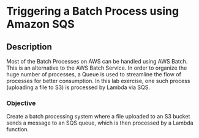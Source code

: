 # Triggering a Batch Process using Amazon SQS

## Description

Most of the Batch Processes on AWS can be handled using AWS Batch. This is an alternative to the AWS Batch Service. In order to organize the huge number of processes, a Queue is used to streamline the flow of processes
for better consumption. In this lab exercise, one such process (uploading a file to S3) is processed by Lambda via SQS.

### **Objective**
Create a batch processing system where a file uploaded to an S3 bucket sends a message to an SQS queue, which is then processed by a Lambda function.

